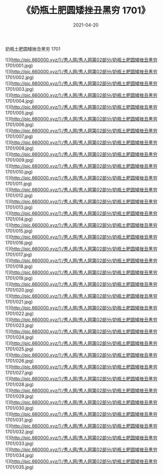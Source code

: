 ﻿---
layout: post
title:  《奶瓶土肥圆矮挫丑黑穷 1701》
date:   2021-04-20
img: http://pic.660000.xyz/1:/秀人网/秀人网第02部分/奶瓶土肥圆矮挫丑黑穷 1701/000.jpg
categories: [美女, 清纯, 唯美]
---

奶瓶土肥圆矮挫丑黑穷 1701

  ![](http://pic.660000.xyz/1:/秀人网/秀人网第02部分/奶瓶土肥圆矮挫丑黑穷 1701/001.jpg) <br> ![](http://pic.660000.xyz/1:/秀人网/秀人网第02部分/奶瓶土肥圆矮挫丑黑穷 1701/002.jpg) <br> ![](http://pic.660000.xyz/1:/秀人网/秀人网第02部分/奶瓶土肥圆矮挫丑黑穷 1701/003.jpg) <br> ![](http://pic.660000.xyz/1:/秀人网/秀人网第02部分/奶瓶土肥圆矮挫丑黑穷 1701/004.jpg) <br> ![](http://pic.660000.xyz/1:/秀人网/秀人网第02部分/奶瓶土肥圆矮挫丑黑穷 1701/005.jpg) <br> ![](http://pic.660000.xyz/1:/秀人网/秀人网第02部分/奶瓶土肥圆矮挫丑黑穷 1701/006.jpg) <br> ![](http://pic.660000.xyz/1:/秀人网/秀人网第02部分/奶瓶土肥圆矮挫丑黑穷 1701/007.jpg) <br> ![](http://pic.660000.xyz/1:/秀人网/秀人网第02部分/奶瓶土肥圆矮挫丑黑穷 1701/008.jpg) <br> ![](http://pic.660000.xyz/1:/秀人网/秀人网第02部分/奶瓶土肥圆矮挫丑黑穷 1701/009.jpg) <br> ![](http://pic.660000.xyz/1:/秀人网/秀人网第02部分/奶瓶土肥圆矮挫丑黑穷 1701/010.jpg) <br> ![](http://pic.660000.xyz/1:/秀人网/秀人网第02部分/奶瓶土肥圆矮挫丑黑穷 1701/011.jpg) <br> ![](http://pic.660000.xyz/1:/秀人网/秀人网第02部分/奶瓶土肥圆矮挫丑黑穷 1701/012.jpg) <br> ![](http://pic.660000.xyz/1:/秀人网/秀人网第02部分/奶瓶土肥圆矮挫丑黑穷 1701/013.jpg) <br> ![](http://pic.660000.xyz/1:/秀人网/秀人网第02部分/奶瓶土肥圆矮挫丑黑穷 1701/014.jpg) <br> ![](http://pic.660000.xyz/1:/秀人网/秀人网第02部分/奶瓶土肥圆矮挫丑黑穷 1701/015.jpg) <br> ![](http://pic.660000.xyz/1:/秀人网/秀人网第02部分/奶瓶土肥圆矮挫丑黑穷 1701/016.jpg) <br> ![](http://pic.660000.xyz/1:/秀人网/秀人网第02部分/奶瓶土肥圆矮挫丑黑穷 1701/017.jpg) <br> ![](http://pic.660000.xyz/1:/秀人网/秀人网第02部分/奶瓶土肥圆矮挫丑黑穷 1701/018.jpg) <br> ![](http://pic.660000.xyz/1:/秀人网/秀人网第02部分/奶瓶土肥圆矮挫丑黑穷 1701/019.jpg) <br> ![](http://pic.660000.xyz/1:/秀人网/秀人网第02部分/奶瓶土肥圆矮挫丑黑穷 1701/020.jpg) <br> ![](http://pic.660000.xyz/1:/秀人网/秀人网第02部分/奶瓶土肥圆矮挫丑黑穷 1701/021.jpg) <br> ![](http://pic.660000.xyz/1:/秀人网/秀人网第02部分/奶瓶土肥圆矮挫丑黑穷 1701/022.jpg) <br> ![](http://pic.660000.xyz/1:/秀人网/秀人网第02部分/奶瓶土肥圆矮挫丑黑穷 1701/023.jpg) <br> ![](http://pic.660000.xyz/1:/秀人网/秀人网第02部分/奶瓶土肥圆矮挫丑黑穷 1701/024.jpg) <br> ![](http://pic.660000.xyz/1:/秀人网/秀人网第02部分/奶瓶土肥圆矮挫丑黑穷 1701/025.jpg) <br> ![](http://pic.660000.xyz/1:/秀人网/秀人网第02部分/奶瓶土肥圆矮挫丑黑穷 1701/026.jpg) <br> ![](http://pic.660000.xyz/1:/秀人网/秀人网第02部分/奶瓶土肥圆矮挫丑黑穷 1701/027.jpg) <br> ![](http://pic.660000.xyz/1:/秀人网/秀人网第02部分/奶瓶土肥圆矮挫丑黑穷 1701/028.jpg) <br> ![](http://pic.660000.xyz/1:/秀人网/秀人网第02部分/奶瓶土肥圆矮挫丑黑穷 1701/029.jpg) <br> ![](http://pic.660000.xyz/1:/秀人网/秀人网第02部分/奶瓶土肥圆矮挫丑黑穷 1701/030.jpg) <br> ![](http://pic.660000.xyz/1:/秀人网/秀人网第02部分/奶瓶土肥圆矮挫丑黑穷 1701/031.jpg) <br> ![](http://pic.660000.xyz/1:/秀人网/秀人网第02部分/奶瓶土肥圆矮挫丑黑穷 1701/032.jpg) <br> ![](http://pic.660000.xyz/1:/秀人网/秀人网第02部分/奶瓶土肥圆矮挫丑黑穷 1701/033.jpg) <br> ![](http://pic.660000.xyz/1:/秀人网/秀人网第02部分/奶瓶土肥圆矮挫丑黑穷 1701/034.jpg) <br> ![](http://pic.660000.xyz/1:/秀人网/秀人网第02部分/奶瓶土肥圆矮挫丑黑穷 1701/035.jpg) <br>